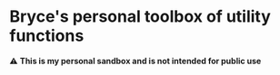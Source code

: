 # Bryce's personal toolbox of utility functions

:warning: **This is my personal sandbox and is not intended for public use**